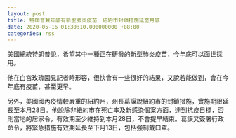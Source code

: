 ```yaml
---
layout: post
title: 特朗普冀年底有新型肺炎疫苗　紐約市封鎖措施延至月底
date: 2020-05-16 01:30:10.000000000 +08:00
categories: rss
---
```


美國總統特朗普說，希望其中一種正在研發的新型肺炎疫苗，今年底可以面世採用。

他在白宮玫瑰園見記者時形容，很快會有一些很好的結果，又說若能做到，會在今年底有疫苗，甚至更早。

另外，美國國內疫情較嚴重的紐約州，州長葛謨說紐約市的封鎖措施，實施期限延長至本月28日。他說除非紐約市在死亡率及新感染個案方面，達到抗疫目標，否則當地的居家令，有效期至少維持到本月28日，不會提早結束。葛謨又簽署行政命令，將緊急措施有效期延長至下月13日，包括強制戴口罩。
